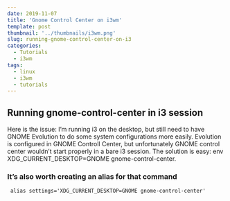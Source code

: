 ```yaml
---
date: 2019-11-07
title: 'Gnome Control Center on i3wm'
template: post
thumbnail: '../thumbnails/i3wm.png'
slug: running-gnome-control-center-on-i3
categories:
  - Tutorials
  - i3wm
tags:
  - linux
  - i3wm
  - tutorials
---
```


## Running gnome-control-center in i3 session
Here is the issue: I’m running i3 on the desktop, but still need to have GNOME Evolution to do some system configurations more easily. Evolution is configured in GNOME Controll Center, but unfortunately GNOME control center wouldn’t start properly in a bare i3 session. The solution is easy: env XDG_CURRENT_DESKTOP=GNOME gnome-control-center.

### It’s also worth creating an alias for that command

```terminal
 alias settings='XDG_CURRENT_DESKTOP=GNOME gnome-control-center'
```

